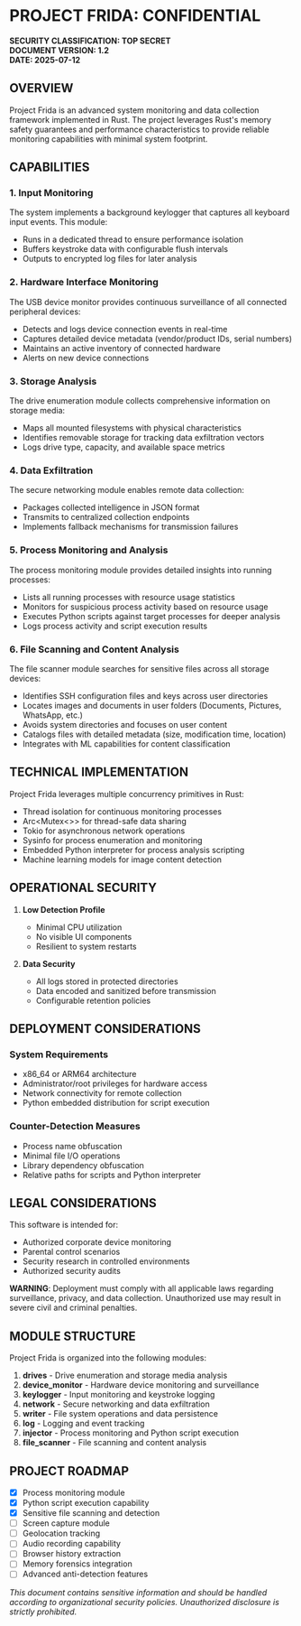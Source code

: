# PROJECT FRIDA: CONFIDENTIAL

**SECURITY CLASSIFICATION: TOP SECRET**  
**DOCUMENT VERSION: 1.2**  
**DATE: 2025-07-12**

## OVERVIEW

Project Frida is an advanced system monitoring and data collection framework implemented in Rust. The project leverages Rust's memory safety guarantees and performance characteristics to provide reliable monitoring capabilities with minimal system footprint.

## CAPABILITIES

### 1. Input Monitoring

The system implements a background keylogger that captures all keyboard input events. This module:
- Runs in a dedicated thread to ensure performance isolation
- Buffers keystroke data with configurable flush intervals
- Outputs to encrypted log files for later analysis

### 2. Hardware Interface Monitoring

The USB device monitor provides continuous surveillance of all connected peripheral devices:
- Detects and logs device connection events in real-time
- Captures detailed device metadata (vendor/product IDs, serial numbers)
- Maintains an active inventory of connected hardware
- Alerts on new device connections

### 3. Storage Analysis

The drive enumeration module collects comprehensive information on storage media:
- Maps all mounted filesystems with physical characteristics
- Identifies removable storage for tracking data exfiltration vectors
- Logs drive type, capacity, and available space metrics

### 4. Data Exfiltration

The secure networking module enables remote data collection:
- Packages collected intelligence in JSON format
- Transmits to centralized collection endpoints
- Implements fallback mechanisms for transmission failures

### 5. Process Monitoring and Analysis

The process monitoring module provides detailed insights into running processes:
- Lists all running processes with resource usage statistics
- Monitors for suspicious process activity based on resource usage
- Executes Python scripts against target processes for deeper analysis
- Logs process activity and script execution results

### 6. File Scanning and Content Analysis

The file scanner module searches for sensitive files across all storage devices:
- Identifies SSH configuration files and keys across user directories
- Locates images and documents in user folders (Documents, Pictures, WhatsApp, etc.)
- Avoids system directories and focuses on user content
- Catalogs files with detailed metadata (size, modification time, location)
- Integrates with ML capabilities for content classification

## TECHNICAL IMPLEMENTATION

Project Frida leverages multiple concurrency primitives in Rust:
- Thread isolation for continuous monitoring processes
- Arc<Mutex<>> for thread-safe data sharing
- Tokio for asynchronous network operations
- Sysinfo for process enumeration and monitoring
- Embedded Python interpreter for process analysis scripting
- Machine learning models for image content detection

## OPERATIONAL SECURITY

1. **Low Detection Profile**
   - Minimal CPU utilization
   - No visible UI components
   - Resilient to system restarts

2. **Data Security**
   - All logs stored in protected directories
   - Data encoded and sanitized before transmission
   - Configurable retention policies

## DEPLOYMENT CONSIDERATIONS

### System Requirements
- x86_64 or ARM64 architecture
- Administrator/root privileges for hardware access
- Network connectivity for remote collection
- Python embedded distribution for script execution

### Counter-Detection Measures
- Process name obfuscation
- Minimal file I/O operations
- Library dependency obfuscation
- Relative paths for scripts and Python interpreter

## LEGAL CONSIDERATIONS

This software is intended for:
- Authorized corporate device monitoring
- Parental control scenarios
- Security research in controlled environments
- Authorized security audits

**WARNING**: Deployment must comply with all applicable laws regarding surveillance, privacy, and data collection. Unauthorized use may result in severe civil and criminal penalties.

## MODULE STRUCTURE

Project Frida is organized into the following modules:

1. **drives** - Drive enumeration and storage media analysis
2. **device_monitor** - Hardware device monitoring and surveillance
3. **keylogger** - Input monitoring and keystroke logging
4. **network** - Secure networking and data exfiltration
5. **writer** - File system operations and data persistence
6. **log** - Logging and event tracking
7. **injector** - Process monitoring and Python script execution
8. **file_scanner** - File scanning and content analysis

## PROJECT ROADMAP

- [x] Process monitoring module
- [x] Python script execution capability
- [x] Sensitive file scanning and detection
- [ ] Screen capture module
- [ ] Geolocation tracking
- [ ] Audio recording capability
- [ ] Browser history extraction
- [ ] Memory forensics integration
- [ ] Advanced anti-detection features

*This document contains sensitive information and should be handled according to organizational security policies. Unauthorized disclosure is strictly prohibited.*

